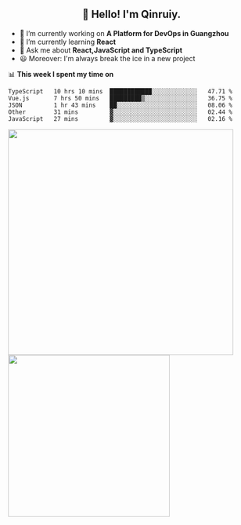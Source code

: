 <h2 align="center">👋 Hello! I'm Qinruiy.</h2>


- 🔭 I’m currently working on **A Platform for DevOps in Guangzhou**
- 🌱 I’m currently learning **React**
- 💬 Ask me about **React,JavaScript and TypeScript**
- 😃 Moreover: I'm always break the ice in a new project

📊 **This week I spent my time on**

<!--START_SECTION:waka-->
```text
TypeScript   10 hrs 10 mins  ████████████░░░░░░░░░░░░░   47.71 % 
Vue.js       7 hrs 50 mins   █████████▒░░░░░░░░░░░░░░░   36.75 % 
JSON         1 hr 43 mins    ██░░░░░░░░░░░░░░░░░░░░░░░   08.06 % 
Other        31 mins         ▓░░░░░░░░░░░░░░░░░░░░░░░░   02.44 % 
JavaScript   27 mins         ▓░░░░░░░░░░░░░░░░░░░░░░░░   02.16 % 
```
<!--END_SECTION:waka-->

<p>
<img align="left" width="460" src="https://github-readme-stats.vercel.app/api?username=Qinruiy&custom_title=Qrinruiy's Github Stats&theme=graywhite&hide_border=true"/> <img align="left" width="330" src="https://github-readme-stats.vercel.app/api/top-langs/?username=Qinruiy&layout=compact&theme=graywhite&hide_border=true"/>
</p>

